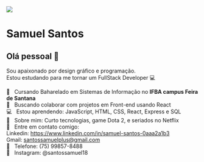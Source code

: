 <img width="auto" src="https://github.com/tgmarinho/tgmarinho/blob/master/banner.png">


# Samuel Santos

## Olá pessoal 👋
Sou apaixonado por design gráfico e programação.
<br/> Estou estudando para me tornar um FullStack Developer :computer:

 :rocket:  &nbsp; Cursando Baharelado em Sistemas de Informação no **IFBA campus Feira de Santana**
 <br/> :purple_heart: &nbsp; Buscando colaborar com projetos em Front-end usando React
 <br/> :computer: &nbsp; Estou aprendendo: JavaScript, HTML, CSS, React, Express e SQL
 <br/> 💬  &nbsp; Sobre mim: Curto tecnologias, game Dota 2, e seriados no Netflix
 <br/> :email: &nbsp; Entre em contato comigo:
 <br/> Linkedin: https://www.linkedin.com/in/samuel-santos-0aaa2a1b3
 <br/> Gmail: santossamuelplus@gmail.com
 <br/> :iphone: &nbsp; Telefone: (75) 99857-8488
 <br/> :speech_balloon: &nbsp; Instagram: @santossamuel18
